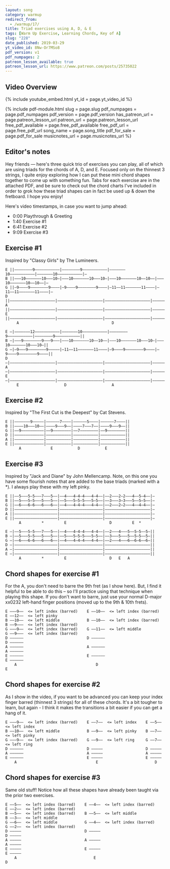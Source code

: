 ```yaml
---
layout: song
category: warmup
redirect_from:
  - /warmup/17/
title: Triad exercises using A, D, & E
tags: [Warm Up Exercise, Learning Chords, Key of A]
slug: "228"
date_published: 2019-03-29
yt_video_id: 8Nw-Or7MSo8
pdf_version: v1
pdf_numpages: 2
patreon_lesson_available: true
patreon_lesson_url: https://www.patreon.com/posts/25735022
---
```




## Video Overview

{% include youtube_embed.html yt_id = page.yt_video_id %}

{% include pdf-module.html slug = page.slug pdf_numpages = page.pdf_numpages pdf_version = page.pdf_version has_patreon_url = page.patreon_lesson_url patreon_url = page.patreon_lesson_url free_pdf_available = page.free_pdf_available free_pdf_url = page.free_pdf_url song_name = page.song_title pdf_for_sale = page.pdf_for_sale musicnotes_url = page.musicnotes_url %}

## Editor's notes

Hey friends — here's three quick trio of exercises you can play, all of which are using triads for the chords of A, D, and E. Focused only on the thinnest 3 strings, I quite enjoy exploring how I can put these mini chord shapes together to come up with something fun. Tabs for each exercise are in the attached PDF, and be sure to check out the chord charts I've included in order to grok how these triad shapes can in fact be used up & down the fretboard. I hope you enjoy!

Here's video timestamps, in case you want to jump ahead:

- 0:00 Playthrough & Greeting
- 1:40 Exercise #1
- 6:41 Exercise #2
- 9:09 Exercise #3

<!-- Coming soon... -->



<!-- Coming later today! Check back soon 👍 -->


## Exercise #1

Inspired by "Classy Girls" by The Lumineers.

    E ||––––––––9–––––––––––|––––––––9–––––––––––|–––––––10–––––––––––|–––––––10–––––––––––|–
    B ||–––10–––––––10–––10–|–––10–––––––10–––10–|–––10–––––––10––10––|–––10–––––––10––10––|–
    G ||–9––––9––––––––9––––|–9––––9––––––––9––––|–11––11–––––––11––––|–11––11–––––––11––––|–
    D ||––––––––––––––––––––|––––––––––––––––––––|––––––––––––––––––––|––––––––––––––––––––|–
    A ||––––––––––––––––––––|––––––––––––––––––––|––––––––––––––––––––|––––––––––––––––––––|–
    E ||––––––––––––––––––––|––––––––––––––––––––|––––––––––––––––––––|––––––––––––––––––––|–
         A                                         D                      

    E –|–––––––12–––––––––––|–––––––10–––––––––––|––––––––9–––––––––––|––––––––9–––––––––––||
    B –|–––9––––––––9–––9–––|–––10–––––––10––10––|–––10–––––––10–––10–|–––10–––––––10–––10–||
    G –|–9–––9––––––––9–––––|–11––11–––––––11––––|–9––––9––––––––9––––|–9––––9––––––––9––––||
    D –|––––––––––––––––––––|––––––––––––––––––––|––––––––––––––––––––|––––––––––––––––––––||
    A –|––––––––––––––––––––|––––––––––––––––––––|––––––––––––––––––––|––––––––––––––––––––||
    E –|––––––––––––––––––––|––––––––––––––––––––|––––––––––––––––––––|––––––––––––––––––––||
         E                    D                    A

## Exercise #2

Inspired by "The First Cut is the Deepest" by Cat Stevens.

    E ||–––––––9–––––|––––––7––––|––––––5––––|––––––7––––||
    B ||––––10–––10––|––––9–––9––|––––7–––7––|––––9–––9––||
    G ||––9––––––––––|––9––––––––|––7––––––––|––9––––––––||
    D ||–––––––––––––|–––––––––––|–––––––––––|–––––––––––||
    A ||–––––––––––––|–––––––––––|–––––––––––|–––––––––––||
    E ||–––––––––––––|–––––––––––|–––––––––––|–––––––––––||
          A             E           D           E

## Exercise #3

Inspired by "Jack and Diane" by John Mellencamp. Note, on this one you have some flourish notes that are added to the base triads (marked with a \*). I always play these with my left pinky.

    E ||––5–––5–5–––7–––5––|––4–––4–4–4–––4–4––|––2–––2–2–––4––5–4––|–
    B ||––5–––5–5–––5–––5––|––5–––5–5–5–––5–5––|––3–––3–3–––5––5–5––|–
    G ||––6–––6–6–––6–––6––|––4–––4–4–4–––4–4––|––2–––2–2–––4––4–4––|–
    D ||–––––––––––––––––––|–––––––––––––––––––|––––––––––––––––––––|–
    A ||–––––––––––––––––––|–––––––––––––––––––|––––––––––––––––––––|–
    E ||–––––––––––––––––––|–––––––––––––––––––|––––––––––––––––––––|–
          A         *         E                   D         E  *

    E –|––5–––5–5–––7–––5––|––4–––4–4–4–––4–4––|––2–––4–––5––5–5––5–||
    B –|––5–––5–5–––5–––5––|––5–––5–5–5–––5–5––|––3–––5–––5––5–5––5–||
    G –|––6–––6–6–––6–––6––|––4–––4–4–4–––4–4––|––2–––4–––6––6–6––6–||
    D –|–––––––––––––––––––|–––––––––––––––––––|––––––––––––––––––––||
    A –|–––––––––––––––––––|–––––––––––––––––––|––––––––––––––––––––||
    E –|–––––––––––––––––––|–––––––––––––––––––|––––––––––––––––––––||
          A         *         E                   D   E   A

## Chord shapes for exercise #1

For the A, you don't need to barre the 9th fret (as I show here). But, I find it helpful to be able to do this – so I'll practice using that technique when playing this shape. If you don't want to barre, just use your normal D-major xx0232 left-hand finger positions (moved up to the 9th & 10th frets).

    E –––9––  <= left index (barred)    E ––10––  <= left index (barred)    E ––12––  <= left pinky
    B ––10––  <= left middle            B ––10––  <= left index (barred)    B ––9–––  <= left index (barred)
    G –––9––  <= left index (barred)    G ––11––  <= left middle            G ––9–––  <= left index (barred)
    D ––––––                            D ––––––                            D ––––––                        
    A ––––––                            A ––––––                            A ––––––                        
    E ––––––                            E ––––––                            E ––––––                        
        A                                   D                                   E

## Chord shapes for exercise #2

As I show in the video, if you want to be advanced you can keep your index finger barred (thinnest 3 strings) for all of these chords. It's a bit tougher to learn, but again - I think it makes the transitions a bit easier if you can get a hang of it.

    E –––9––  <= left index (barred)    E ––7––  <= left index    E ––5––  <= left index
    B ––10––  <= left middle            B ––9––  <= left pinky    B ––7––  <= left pinky
    G –––9––  <= left index (barred)    G ––9––  <= left ring     G ––7––  <= left ring
    D ––––––                            D –––––                   D –––––                        
    A ––––––                            A –––––                   A –––––                        
    E ––––––                            E –––––                   E –––––                        
        A                                   E                         D

## Chord shapes for exercise #3

Same old stuff! Notice how all these shapes have already been taught via the prior two exercises.

    E ––5––  <= left index (barred)    E ––4––  <= left index (barred)    E ––2––  <= left index (barred)      
    B ––5––  <= left index (barred)    B ––5––  <= left middle            B ––3––  <= left middle            
    G ––6––  <= left middle            G ––4––  <= left index (barred)    G ––2––  <= left index (barred)    
    D –––––                            D –––––                            D –––––                            
    A –––––                            A –––––                            A –––––                            
    E –––––                            E –––––                            E –––––                            
        A                                  E                                  D
